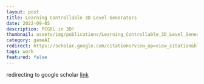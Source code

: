 ```yaml
---
layout: post
title: Learning Controllable 3D Level Generators 
date: 2022-09-05
description: PCGRL in 3D!
thumbnail: assets/img/publications/Learning_Controllable_3D_Level_Generators/minecraft_example.gif
category: gameAI
redirect: https://scholar.google.com/citations?view_op=view_citation&hl=en&user=N6yADnMAAAAJ&citation_for_view=N6yADnMAAAAJ:u-x6o8ySG0sC
tags: work
featured: false
---
```

<!-- # Learning Controllable 3D Level Generators -->
redirecting to google scholar [link](https://scholar.google.com/citations?view_op=view_citation&hl=en&user=N6yADnMAAAAJ&citation_for_view=N6yADnMAAAAJ:u-x6o8ySG0sC)